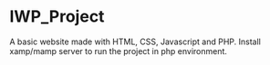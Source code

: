 # IWP_Project
A basic website made with HTML, CSS, Javascript and PHP.
Install xamp/mamp server to run the project in php environment.


